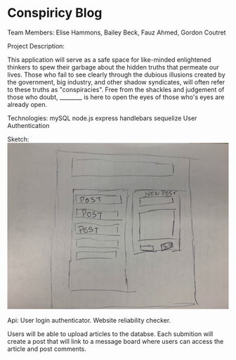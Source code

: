 
# Conspiricy Blog

Team Members:
 Elise Hammons, Bailey Beck,
Fauz Ahmed, Gordon Coutret

Project Description: 

This application will serve as a safe space for like-minded enlightened thinkers to spew their garbage about the hidden truths that permeate our lives. 
Those who fail to see clearly through the dubious illusions created by the government, big industry, and other shadow syndicates, will often refer to these truths as "conspiracies". Free from the shackles and judgement of those who doubt, ________ is here to open the eyes of those who's eyes are already open. 


Technologies:
mySQL
node.js
express
handlebars
sequelize
User Authentication

Sketch:
![Sketch of site layout](public/images/project2sketch.jpg)

Api:
User login authenticator.
Website reliability checker. 

Users will be able to upload articles to the databse. Each submition will create a post that will link to a message board where users can access the article and post comments. 
